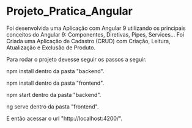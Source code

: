 # Projeto_Pratica_Angular
Foi desenvolvida uma Aplicação com Angular 9  utilizando os principais conceitos do Angular 9: Componentes, Diretivas, Pipes, Services... Foi Criada uma Aplicação de Cadastro (CRUD) com Criação, Leitura, Atualização e Exclusão de Produto.

Para rodar o projeto devesse seguir os passos a seguir.

npm install dentro da pasta "backend".

npm install dentro da pasta "frontend".

npm start dentro da pasta "backend".

ng serve dentro da pasta "frontend".

E então acessar o url "http://localhost:4200/".
